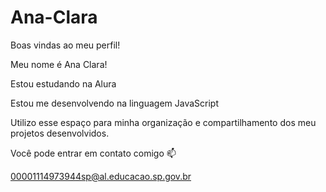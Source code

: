 # Ana-Clara
Boas vindas ao meu perfil!

Meu nome é Ana Clara!

Estou estudando na Alura

Estou me desenvolvendo na linguagem JavaScript

Utilizo esse espaço para minha organização e compartilhamento dos meu projetos desenvolvidos.

Você pode entrar em contato comigo 📫

00001114973944sp@al.educacao.sp.gov.br
